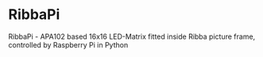# RibbaPi
RibbaPi - APA102 based 16x16 LED-Matrix fitted inside Ribba picture frame, controlled by Raspberry Pi in Python
